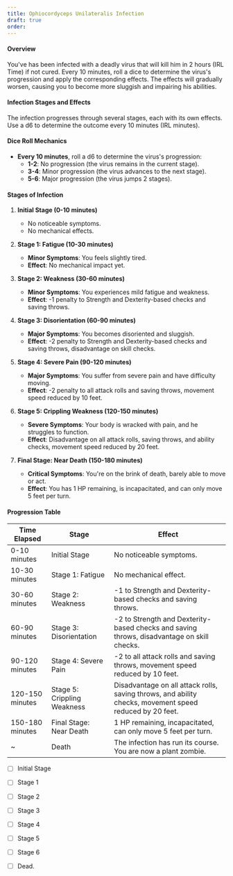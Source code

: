 ```yaml
---
title: Ophiocordyceps Unilateralis Infection
draft: true
order:
---
```


#### Overview

You've has been infected with a deadly virus that will kill him in 2 hours (IRL Time) if not cured. Every 10 minutes, roll a dice to determine the virus's progression and apply the corresponding effects. The effects will gradually worsen, causing you to become more sluggish and impairing his abilities.

#### Infection Stages and Effects

The infection progresses through several stages, each with its own effects. Use a d6 to determine the outcome every 10 minutes (IRL minutes).

#### Dice Roll Mechanics

- **Every 10 minutes**, roll a d6 to determine the virus's progression:
  - **1-2**: No progression (the virus remains in the current stage).
  - **3-4**: Minor progression (the virus advances to the next stage).
  - **5-6**: Major progression (the virus jumps 2 stages).

#### Stages of Infection

1. **Initial Stage (0-10 minutes)**

   - No noticeable symptoms.
   - No mechanical effects.

2. **Stage 1: Fatigue (10-30 minutes)**

   - **Minor Symptoms**: You feels slightly tired.
   - **Effect**: No mechanical impact yet.

3. **Stage 2: Weakness (30-60 minutes)**

   - **Minor Symptoms**: You experiences mild fatigue and weakness.
   - **Effect**: -1 penalty to Strength and Dexterity-based checks and saving throws.

4. **Stage 3: Disorientation (60-90 minutes)**

   - **Major Symptoms**: You becomes disoriented and sluggish.
   - **Effect**: -2 penalty to Strength and Dexterity-based checks and saving throws, disadvantage on skill checks.

5. **Stage 4: Severe Pain (90-120 minutes)**

   - **Major Symptoms**: You suffer from severe pain and have difficulty moving.
   - **Effect**: -2 penalty to all attack rolls and saving throws, movement speed reduced by 10 feet.

6. **Stage 5: Crippling Weakness (120-150 minutes)**

   - **Severe Symptoms**: Your body is wracked with pain, and he struggles to function.
   - **Effect**: Disadvantage on all attack rolls, saving throws, and ability checks, movement speed reduced by 20 feet.

7. **Final Stage: Near Death (150-180 minutes)**
   - **Critical Symptoms**: You're on the brink of death, barely able to move or act.
   - **Effect**: You has 1 HP remaining, is incapacitated, and can only move 5 feet per turn.

#### Progression Table

| Time Elapsed    | Stage                       | Effect                                                                                                  |
| --------------- | --------------------------- | ------------------------------------------------------------------------------------------------------- |
| 0-10 minutes    | Initial Stage               | No noticeable symptoms.                                                                                 |
| 10-30 minutes   | Stage 1: Fatigue            | No mechanical effect.                                                                                   |
| 30-60 minutes   | Stage 2: Weakness           | -1 to Strength and Dexterity-based checks and saving throws.                                            |
| 60-90 minutes   | Stage 3: Disorientation     | -2 to Strength and Dexterity-based checks and saving throws, disadvantage on skill checks.              |
| 90-120 minutes  | Stage 4: Severe Pain        | -2 to all attack rolls and saving throws, movement speed reduced by 10 feet.                            |
| 120-150 minutes | Stage 5: Crippling Weakness | Disadvantage on all attack rolls, saving throws, and ability checks, movement speed reduced by 20 feet. |
| 150-180 minutes | Final Stage: Near Death     | 1 HP remaining, incapacitated, can only move 5 feet per turn.                                           |
| ~               | Death                       | The infection has run its course. You are now a plant zombie.                                           |

- [ ] Initial Stage
- [ ] Stage 1
- [ ] Stage 2
- [ ] Stage 3
- [ ] Stage 4
- [ ] Stage 5
- [ ] Stage 6
- [ ] Dead.

